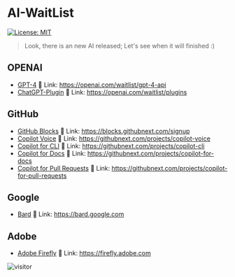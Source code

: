 # AI-WaitList

[![License: MIT](https://img.shields.io/badge/License-MIT-yellow.svg)](https://opensource.org/licenses/MIT)

> Look, there is an new AI released; Let's see when it will finished :)

## OPENAI

- [GPT-4](https://openai.com/waitlist/gpt-4-api) 🤡 Link: https://openai.com/waitlist/gpt-4-api
- [ChatGPT-Plugin](https://openai.com/waitlist/plugins) 🤡 Link: https://openai.com/waitlist/plugins

## GitHub

- [GitHub Blocks](https://blocks.githubnext.com/signup) 🤡 Link: https://blocks.githubnext.com/signup
- [Copilot Voice](https://githubnext.com/projects/copilot-voice) 🤡 Link: https://githubnext.com/projects/copilot-voice
- [Copilot for CLI](https://githubnext.com/projects/copilot-cli) 🤡 Link: https://githubnext.com/projects/copilot-cli
- [Copilot for Docs](https://githubnext.com/projects/copilot-for-docs) 🤡 Link: https://githubnext.com/projects/copilot-for-docs
- [Copilot for Pull Requests](https://githubnext.com/projects/copilot-for-pull-requests) 🤡 Link: https://githubnext.com/projects/copilot-for-pull-requests

## Google

- [Bard](https://bard.google.com) 🤡 Link: https://bard.google.com

## Adobe

- [Adobe Firefly](https://firefly.adobe.com/) 🤡 Link: https://firefly.adobe.com

![visitor](https://count.getloli.com/get/@waitlist?theme=gelbooru-h)